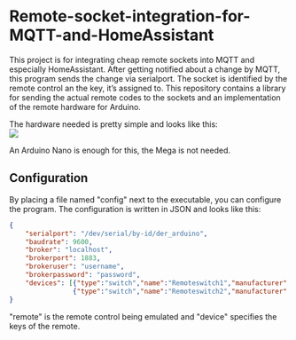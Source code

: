 # Remote-socket-integration-for-MQTT-and-HomeAssistant
This project is for integrating cheap remote sockets into MQTT and especially HomeAssistant.
After getting notified about a change by MQTT, this program sends the change via serialport. The socket is identified by the remote control an the key, it’s assigned to.
This repository contains a library for sending the actual remote codes to the sockets and an implementation of the remote hardware for Arduino.

The hardware needed is pretty simple and looks like this:<br><img src="/doc/images/Arduino_Mega_433Mhz_transmitter.svg"><br>

An Arduino Nano is enough for this, the Mega is not needed.


## Configuration

By placing a file named "config" next to the executable, you can configure the program.
The configuration is written in JSON and looks like this:
```JSON
{
    "serialport": "/dev/serial/by-id/der_arduino",
    "baudrate": 9600,
    "broker": "localhost",
    "brokerport": 1883,
    "brokeruser": "username",
    "brokerpassword": "password",
    "devices": [{"type":"switch","name":"Remoteswitch1","manufacturer":"Silvercrest","model":"60494","remote":0,"device":0},
    			{"type":"switch","name":"Remoteswitch2","manufacturer":"Silvercrest","model":"60494","remote":0,"device":1}]
}
```
"remote" is the remote control being emulated and "device" specifies the keys of the remote.
